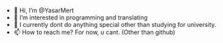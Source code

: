 - 👋 Hi, I’m @YasarMert
- 👀 I’m interested in programming and translating
- 🌱 I currently dont do anything special other than studying for university.
- 📫 How to reach me? For now, u cant. (Other than github)

<!---
YasarMert/YasarMert is a ✨ special ✨ repository because its `README.md` (this file) appears on your GitHub profile.
You can click the Preview link to take a look at your changes.
--->
